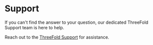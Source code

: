 # Support

If you can't find the answer to your question, our dedicated ThreeFold Support team is here to help.

Reach out to the [ThreeFold Support](https://threefoldfaq.crisp.help/en/) for assistance.